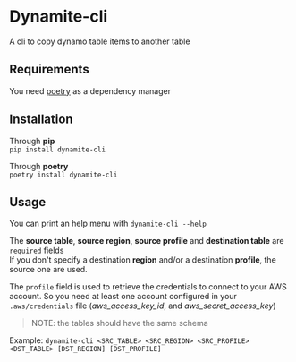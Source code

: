 # Dynamite-cli

A cli to copy dynamo table items to another table

## Requirements
You need [poetry](https://python-poetry.org/) as a dependency manager

## Installation
Through **pip**  
`pip install dynamite-cli`

Through **poetry**  
`poetry install dynamite-cli`   

## Usage
You can print an help menu with `dynamite-cli --help`

The **source table**, **source region**, **source profile** and **destination table** are `required` fields  
If you don't specify a destination **region** and/or a destination **profile**, the source one are used.

The `profile` field is used to retrieve the credentials to connect to your AWS account. So you need at least one account configured in your `.aws/credentials` file (*aws_access_key_id*, and *aws_secret_access_key*)


> NOTE: the tables should have the same schema

Example:
`dynamite-cli <SRC_TABLE> <SRC_REGION> <SRC_PROFILE> <DST_TABLE> [DST_REGION] [DST_PROFILE]`
